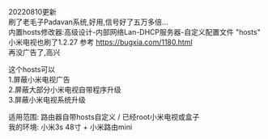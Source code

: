 20220810更新  
刷了老毛子Padavan系统,好用,信号好了五万多倍...  
内置hosts修改器:高级设计-内部网络Lan-DHCP服务器-自定义配置文件 "hosts"  
小米电视也刷了1.2.27 参考 https://bugxia.com/1180.html  
再没广告了,高兴  
  

这个hosts可以  
  1.屏蔽小米电视广告  
  2.屏蔽大部分小米电视自带程序升级  
  3.屏蔽小米电视系统升级  
    
适用范围: 路由器自带hosts自定义 / 已经root小米电视或盒子  
我的环境: 小米3s 48寸 + 小米路由mini  

